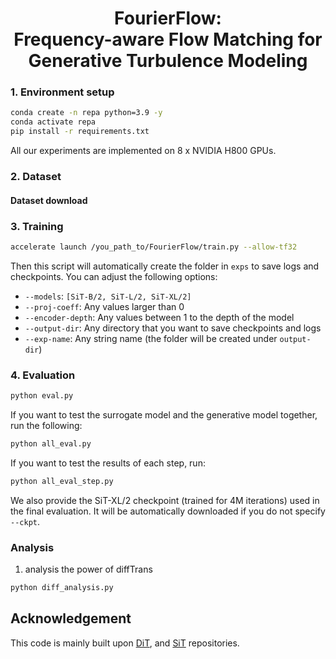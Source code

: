 <h1 align="center"> FourierFlow: <br>Frequency-aware Flow Matching for Generative Turbulence Modeling
</h1>


### 1. Environment setup

```bash
conda create -n repa python=3.9 -y
conda activate repa
pip install -r requirements.txt
```

All our experiments are implemented on 8 x NVIDIA H800 GPUs.

### 2. Dataset

#### Dataset download


### 3. Training

<!-- ```bash
accelerate launch --multi_gpu --mixed_precision=fp16 --num_processes=2 train_ablation.py
``` -->
```bash
accelerate launch /you_path_to/FourierFlow/train.py --allow-tf32
```

Then this script will automatically create the folder in `exps` to save logs and checkpoints. You can adjust the following options:

- `--models`: `[SiT-B/2, SiT-L/2, SiT-XL/2]`
- `--proj-coeff`: Any values larger than 0
- `--encoder-depth`: Any values between 1 to the depth of the model
- `--output-dir`: Any directory that you want to save checkpoints and logs
- `--exp-name`: Any string name (the folder will be created under `output-dir`)


### 4. Evaluation

```bash
python eval.py
```

If you want to test the surrogate model and the generative model together, run the following:

```bash
python all_eval.py
```

If you want to test the results of each step, run:

```bash
python all_eval_step.py
```


We also provide the SiT-XL/2 checkpoint (trained for 4M iterations) used in the final evaluation. It will be automatically downloaded if you do not specify `--ckpt`.


### Analysis

1. analysis the power of diffTrans
```bash
python diff_analysis.py
```


## Acknowledgement

This code is mainly built upon [DiT](https://github.com/facebookresearch/DiT), and [SiT](https://github.com/willisma/SiT) repositories.


